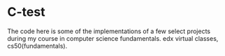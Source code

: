 # C-test
The code here is some of the implementations of a few select projects during my course in computer science fundamentals.
edx virtual classes, cs50(fundamentals).
